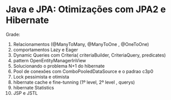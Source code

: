 # Java e JPA: Otimizações com JPA2 e Hibernate

Grade:

1. Relacionamentos (@ManyToMany, @ManyToOne , @OneToOne) 
2. comportamentos Lazy e Eager 
3. Dynamic Queries com Criteria( criteriaBuilder, CriteriaQuery, predicates)
4. pattern OpenEntityManagerInView
5. Solucionando o problema N+1 do hibernate
6. Pool de conexões com ComboPooledDataSource e o padrao c3p0
7. Lock pessimista e otimista 
8. hibernate cache e fine-tunning (1º level, 2º level , querys)
9. hibernate Statistics 
10. JSP e JSTL
